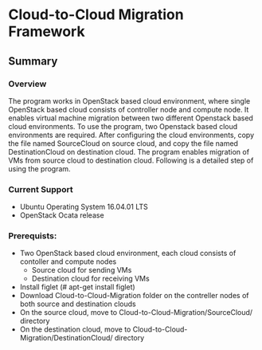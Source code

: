 # Cloud-to-Cloud Migration Framework
## Summary ##
### Overview ###

The program works in OpenStack based cloud environment, where single OpenStack based cloud consists of controller node and compute node. It enables virtual machine migration between two different Openstack based cloud environments. To use the program, two Openstack based cloud environments are required. After configuring the cloud environments, copy the file named SourceCloud on source cloud, and copy the file named DestinationCloud on destination cloud. The program enables migration of VMs from source cloud to destination cloud. Following is a detailed step of using the program.

### Current Support ###
* Ubuntu Operating System 16.04.01 LTS
* OpenStack Ocata release

### Prerequists: ###
* Two OpenStack based cloud environment, each cloud consists of contoller and compute nodes 
  * Source cloud for sending VMs
  * Destination cloud for receiving VMs
* Install figlet   (# apt-get install figlet)
* Download Cloud-to-Cloud-Migration folder on the contreller nodes of both  source and destination clouds
* On the source cloud, move to Cloud-to-Cloud-Migration/SourceCloud/ directory
* On the destination cloud, move to Cloud-to-Cloud-Migration/DestinationCloud/ directory



